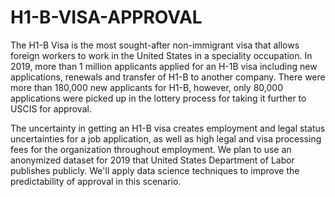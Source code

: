 # H1-B-VISA-APPROVAL

The H1-B Visa is the most sought-after non-immigrant visa that allows foreign workers to work in the United States in a speciality occupation.
In 2019, more than 1 million applicants applied for an H-1B visa including new applications, renewals and transfer of H1-B to
another company. There were more than 180,000 new applicants for H1-B, however, only 80,000 applications were picked up in
the lottery process for taking it further to USCIS for approval. 

The uncertainty in getting an H1-B visa creates employment and legal status uncertainties for a job application, as well as high legal and
visa processing fees for the organization throughout employment. We plan to use an anonymized dataset for 2019 that
United States Department of Labor publishes publicly. We'll apply data science techniques to improve the predictability of approval in this scenario.
